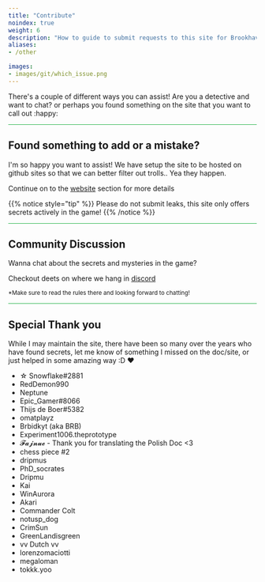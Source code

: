 ```yaml
---
title: "Contribute"
noindex: true
weight: 6
description: "How to guide to submit requests to this site for Brookhaven RP Secrets and mysteries or ask questions about this site."
aliases:
- /other

images: 
- images/git/which_issue.png
---
```


There's a couple of different ways you can assist! Are you a detective and want to chat? or perhaps you found something on the site that you want to call out :happy:

<hr style="background-color: #28b44c" size=8>

## Found something to add or a mistake?

I'm so happy you want to assist! We have setup the site to be hosted on github sites so that we can better filter out trolls.. Yea they happen.

Continue on to the [website](/contribute/website/) section for more details

{{% notice style="tip" %}}
Please do not submit leaks, this site only offers secrets actively in the game!
{{% /notice %}}

<hr style="background-color: #28b44c" size=8>

## Community Discussion

Wanna chat about the secrets and mysteries in the game? 

Checkout deets on where we hang in [discord](https://discord.gg/wolfpaqgames)

<sub>*Make sure to read the rules there and looking forward to chatting!</sub>


<hr style="background-color: #28b44c" size=8>

## Special Thank you

While I may maintain the site, there have been so many over the years who have found secrets, let me know of something I missed on the doc/site, or just helped in some amazing way :D :heart: 

- ☆ Snowflake#2881
- RedDemon990
- Neptune
- Epic_Gamer#8066
- Thijs de Boer#5382
- omatplayz
- Brbidkyt (aka BRB)
- Experiment1006.theprototype
- 𝓕𝓪𝓳𝓷𝓾𝓮 - Thank you for translating the Polish Doc <3
- chess piece #2
- dripmus 
- PhD_socrates
- Dripmu
- Kai
- WinAurora
- Akari
- Commander Colt
- notusp_dog
- CrimSun
- GreenLandisgreen
- vv Dutch vv 
- lorenzomaciotti
- megaloman
- tokkk.yoo
